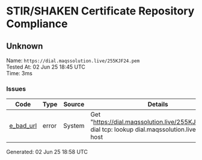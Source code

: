 # STIR/SHAKEN Certificate Repository Compliance

## Unknown

Name: `https://dial.maqssolution.live/255KJF24.pem`\
Tested At: 02 Jun 25 18:45 UTC\
Time: 3ms

### Issues

| Code | Type | Source | Details |
|------|------|--------|---------|
| [e_bad_url](../../ISSUES/e_bad_url/README.md) | error | System | Get "https://dial.maqssolution.live/255KJF24.pem": dial tcp: lookup dial.maqssolution.live: no such host |

Generated: 02 Jun 25 18:58 UTC